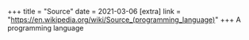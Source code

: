 +++
title = "Source"
date = 2021-03-06
[extra]
link = "https://en.wikipedia.org/wiki/Source_(programming_language)"
+++
A programming language

